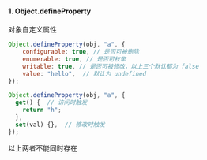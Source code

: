 #### 1. Object.defineProperty

对象自定义属性

```js
Object.defineProperty(obj, "a", {
    configurable: true, // 是否可被删除
    enumerable: true, // 是否可枚举
    writable: true, // 是否可被修改，以上三个默认都为 false
    value: "hello",  // 默认为 undefined
});
```

```js
Object.defineProperty(obj, "a", {
  get() {  // 访问时触发
    return "h";
  },
  set(val) {},  // 修改时触发
});
```

以上两者不能同时存在

